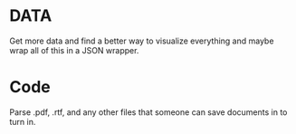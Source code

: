 # DATA
Get more data and find a better way to visualize everything and maybe wrap all of this in a JSON wrapper. 

# Code
Parse .pdf, .rtf, and any other files that someone can save documents in to turn in.
